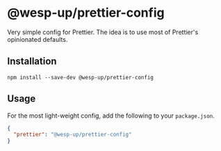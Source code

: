 # @wesp-up/prettier-config

Very simple config for Prettier. The idea is to use most of Prettier's opinionated defaults.

## Installation

```shell
npm install --save-dev @wesp-up/prettier-config
```

## Usage

For the most light-weight config, add the following to your `package.json`.

```json
{
  "prettier": "@wesp-up/prettier-config"
}
```
